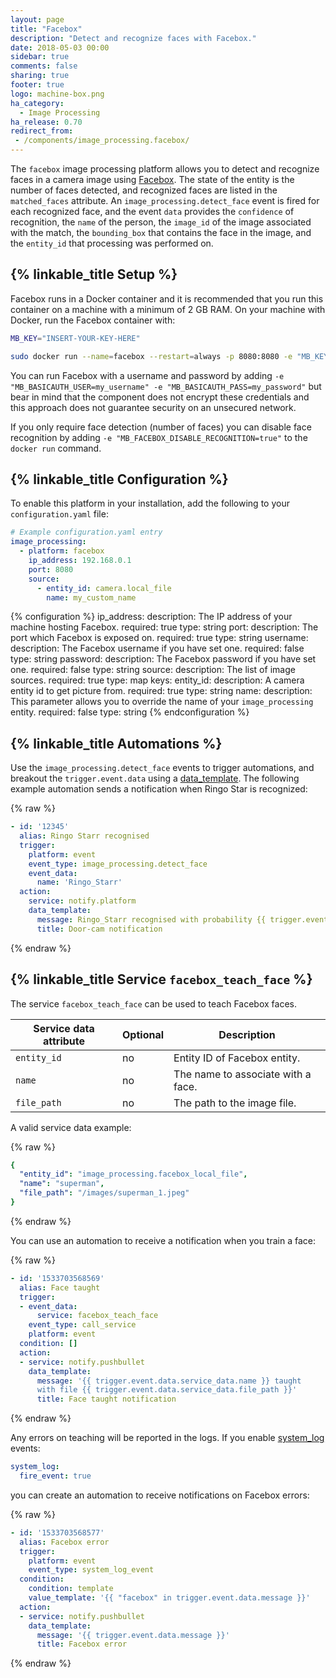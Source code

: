 ```yaml
---
layout: page
title: "Facebox"
description: "Detect and recognize faces with Facebox."
date: 2018-05-03 00:00
sidebar: true
comments: false
sharing: true
footer: true
logo: machine-box.png
ha_category:
  - Image Processing
ha_release: 0.70
redirect_from:
 - /components/image_processing.facebox/
---
```


The `facebox` image processing platform allows you to detect and recognize faces in a camera image using [Facebox](https://machinebox.io/docs/facebox). The state of the entity is the number of faces detected, and recognized faces are listed in the `matched_faces` attribute. An `image_processing.detect_face` event is fired for each recognized face, and the event `data` provides the `confidence` of recognition, the `name` of the person, the `image_id` of the image associated with the match, the `bounding_box` that contains the face in the image, and the `entity_id` that processing was performed on.

## {% linkable_title Setup %}

Facebox runs in a Docker container and it is recommended that you run this container on a machine with a minimum of 2 GB RAM. On your machine with Docker, run the Facebox container with:

```bash
MB_KEY="INSERT-YOUR-KEY-HERE"

sudo docker run --name=facebox --restart=always -p 8080:8080 -e "MB_KEY=$MB_KEY"  machinebox/facebox
```
You can run Facebox with a username and password by adding `-e "MB_BASICAUTH_USER=my_username" -e "MB_BASICAUTH_PASS=my_password"` but bear in mind that the component does not encrypt these credentials and this approach does not guarantee security on an unsecured network.

If you only require face detection (number of faces) you can disable face recognition by adding `-e "MB_FACEBOX_DISABLE_RECOGNITION=true"` to the `docker run` command.

## {% linkable_title Configuration %}

To enable this platform in your installation, add the following to your `configuration.yaml` file:

```yaml
# Example configuration.yaml entry
image_processing:
  - platform: facebox
    ip_address: 192.168.0.1
    port: 8080
    source:
      - entity_id: camera.local_file
        name: my_custom_name
```

{% configuration %}
ip_address:
  description: The IP address of your machine hosting Facebox.
  required: true
  type: string
port:
  description: The port which Facebox is exposed on.
  required: true
  type: string
username:
  description: The Facebox username if you have set one.
  required: false
  type: string
password:
  description: The Facebox password if you have set one.
  required: false
  type: string
source:
  description: The list of image sources.
  required: true
  type: map
  keys:
    entity_id:
      description: A camera entity id to get picture from.
      required: true
      type: string
    name:
      description: This parameter allows you to override the name of your `image_processing` entity.
      required: false
      type: string
{% endconfiguration %}

## {% linkable_title Automations %}

Use the `image_processing.detect_face` events to trigger automations, and breakout the `trigger.event.data` using a [data_template](/docs/automation/templating/). The following example automation sends a notification when Ringo Star is recognized:

{% raw %}
```yaml
- id: '12345'
  alias: Ringo Starr recognised
  trigger:
    platform: event
    event_type: image_processing.detect_face
    event_data:
      name: 'Ringo_Starr'
  action:
    service: notify.platform
    data_template:
      message: Ringo_Starr recognised with probability {{ trigger.event.data.confidence }}
      title: Door-cam notification
```
{% endraw %}

## {% linkable_title Service `facebox_teach_face` %}

The service `facebox_teach_face` can be used to teach Facebox faces.

| Service data attribute | Optional | Description |
| ---------------------- | -------- | ----------- |
| `entity_id` | no | Entity ID of Facebox entity.
| `name` | no | The name to associate with a face.
| `file_path` | no | The path to the image file.

A valid service data example:

{% raw %}
```yaml
{
  "entity_id": "image_processing.facebox_local_file",
  "name": "superman",
  "file_path": "/images/superman_1.jpeg"
}
```
{% endraw %}

You can use an automation to receive a notification when you train a face:

{% raw %}
```yaml
- id: '1533703568569'
  alias: Face taught
  trigger:
  - event_data:
      service: facebox_teach_face
    event_type: call_service
    platform: event
  condition: []
  action:
  - service: notify.pushbullet
    data_template:
      message: '{{ trigger.event.data.service_data.name }} taught
      with file {{ trigger.event.data.service_data.file_path }}'
      title: Face taught notification
```
{% endraw %}

Any errors on teaching will be reported in the logs. If you enable [system_log](/components/system_log/) events:

```yaml
system_log:
  fire_event: true
```

you can create an automation to receive notifications on Facebox errors:

{% raw %}
```yaml
- id: '1533703568577'
  alias: Facebox error
  trigger:
    platform: event
    event_type: system_log_event
  condition:
    condition: template
    value_template: '{{ "facebox" in trigger.event.data.message }}'
  action:
  - service: notify.pushbullet
    data_template:
      message: '{{ trigger.event.data.message }}'
      title: Facebox error
```
{% endraw %}


